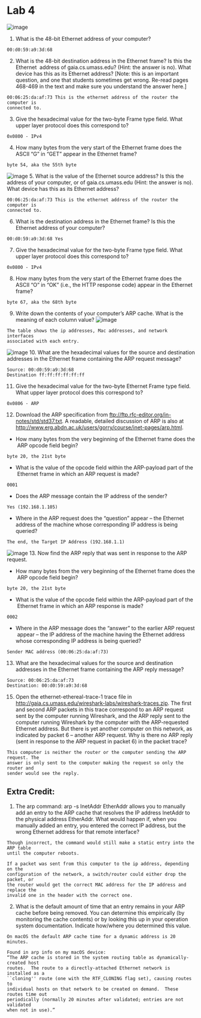 # Lab 4
![image](https://user-images.githubusercontent.com/25465133/172073613-7f80740d-ad61-4deb-bc68-e331b150cb5c.png)
1. What is the 48-bit Ethernet address of your computer?
```
00:d0:59:a9:3d:68
```

2. What is the 48-bit destination address in the Ethernet frame? Is this the Ethernet  address of gaia.cs.umass.edu? (Hint: the answer is no). What device has this as its Ethernet address? [Note: this is an important question, and one that students sometimes get wrong. Re-read pages 468-469 in the text and make sure you understand the answer here.]
```
00:06:25:da:af:73 This is the ethernet address of the router the computer is
connected to.
```

3. Give the hexadecimal value for the two-byte Frame type field. What upper layer protocol does this correspond to?
```
0x0800 - IPv4
```

4. How many bytes from the very start of the Ethernet frame does the ASCII “G” in “GET” appear in the Ethernet frame?
```
byte 54, aka the 55th byte
```

![image](https://user-images.githubusercontent.com/25465133/172073649-d23f3b8c-0a7e-40dd-812b-744350d3b451.png)
5. What is the value of the Ethernet source address? Is this the address of your computer, or of gaia.cs.umass.edu (Hint: the answer is no). What device has this as its Ethernet address?
```
00:06:25:da:af:73 This is the ethernet address of the router the computer is
connected to.
```

6. What is the destination address in the Ethernet frame? Is this the Ethernet address of your computer?
```
00:d0:59:a9:3d:68 Yes
```

7. Give the hexadecimal value for the two-byte Frame type field. What upper layer protocol does this correspond to?
```
0x0800 - IPv4
```

8. How many bytes from the very start of the Ethernet frame does the ASCII “O” in “OK” (i.e., the HTTP response code) appear in the Ethernet frame?
```
byte 67, aka the 68th byte
```

9. Write down the contents of your computer’s ARP cache. What is the meaning of each column value?
![image](https://user-images.githubusercontent.com/25465133/172073681-87359aa0-7346-415d-a76a-84af5c7f38d3.png)
```
The table shows the ip addresses, Mac addresses, and network interfaces
associated with each entry.
```

![image](https://user-images.githubusercontent.com/25465133/172073692-dab51931-cd6e-44a1-ac00-6275fbfb6611.png)
10. What are the hexadecimal values for the source and destination addresses in the Ethernet frame containing the ARP request message?
```
Source: 00:d0:59:a9:3d:68
Destination ff:ff:ff:ff:ff:ff
```

11. Give the hexadecimal value for the two-byte Ethernet Frame type field. What upper layer protocol does this correspond to?
```
0x0806 - ARP
```

12. Download the ARP specification from ftp://ftp.rfc-editor.org/in-notes/std/std37.txt. A readable, detailed discussion of ARP is also at http://www.erg.abdn.ac.uk/users/gorry/course/inet-pages/arp.html.
  - How many bytes from the very beginning of the Ethernet frame does the  ARP opcode field begin?
```
byte 20, the 21st byte
```

  - What is the value of the opcode field within the ARP-payload part of the  Ethernet frame in which an ARP request is made?
```
0001
```

  - Does the ARP message contain the IP address of the sender?
```
Yes (192.168.1.105)
```

  - Where in the ARP request does the “question” appear – the Ethernet address of the machine whose corresponding IP address is being queried?
```
The end, the Target IP Address (192.168.1.1)
```

![image](https://user-images.githubusercontent.com/25465133/172073749-fcd531aa-9202-46eb-ba02-3792844ea853.png)
13. Now find the ARP reply that was sent in response to the ARP request.
  - How many bytes from the very beginning of the Ethernet frame does the  ARP opcode field begin?
```
byte 20, the 21st byte
```

  - What is the value of the opcode field within the ARP-payload part of the  Ethernet frame in which an ARP response is made?
```
0002
```

  - Where in the ARP message does the “answer” to the earlier ARP request  appear – the IP address of the machine having the Ethernet address whose corresponding IP address is being queried?
```
Sender MAC address (00:06:25:da:af:73)
```

13. What are the hexadecimal values for the source and destination addresses in the Ethernet frame containing the ARP reply message?
```
Source: 00:06:25:da:af:73
Destination: 00:d0:59:a9:3d:68
```

15. Open the ethernet-ethereal-trace-1 trace file in http://gaia.cs.umass.edu/wireshark-labs/wireshark-traces.zip. The first and second ARP packets in this trace correspond to an ARP request sent by the computer running Wireshark, and the ARP reply sent to the computer running Wireshark by the computer with the ARP-requested Ethernet address. But there is yet another computer on this network, as indicated by packet 6 – another ARP request. Why is there no ARP reply (sent in response to the ARP request in packet 6) in the packet trace?
```
This computer is neither the router or the computer sending the ARP request. The
answer is only sent to the computer making the request so only the router and
sender would see the reply.
```

## Extra Credit:
1. The arp command: arp -s InetAddr EtherAddr allows you to manually add an entry to the ARP cache that resolves the IP address InetAddr to the physical address EtherAddr. What would happen if, when you manually added an entry, you entered the correct IP address, but the wrong Ethernet address for that remote interface?
```
Though incorrect, the command would still make a static entry into the ARP table
until the computer reboots.

If a packet was sent from this computer to the ip address, depending on the
configuration of the network, a switch/router could either drop the packet, or
the router would get the correct MAC address for the IP address and replace the
invalid one in the header with the correct one.
```

2. What is the default amount of time that an entry remains in your ARP cache before being removed. You can determine this empirically (by monitoring the cache contents) or by looking this up in your operation system documentation. Indicate how/where you determined this value.
```
On macOS the default ARP cache time for a dynamic address is 20 minutes.

Found in arp info on my macOS device:
“The ARP cache is stored in the system routing table as dynamically-created host
routes.  The route to a directly-attached Ethernet network is installed as a
``cloning'' route (one with the RTF_CLONING flag set), causing routes to
individual hosts on that network to be created on demand.  These routes time out
periodically (normally 20 minutes after validated; entries are not validated
when not in use).”
```
